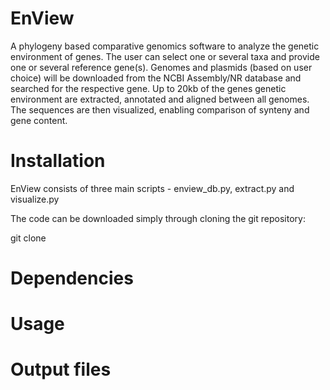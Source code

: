 # EnView
A phylogeny based comparative genomics software to analyze the genetic environment of genes. The user can select one or several taxa and provide one or several reference gene(s). Genomes and plasmids (based on user choice) will be downloaded from the NCBI Assembly/NR database and searched for the respective gene. Up to 20kb of the genes genetic environment are extracted, annotated and aligned between all genomes. The sequences are then visualized, enabling comparison of synteny and gene content.

# Installation

EnView consists of three main scripts - enview_db.py, extract.py and visualize.py

The code can be downloaded simply through cloning the git repository:

git clone 

# Dependencies

# Usage

# Output files
